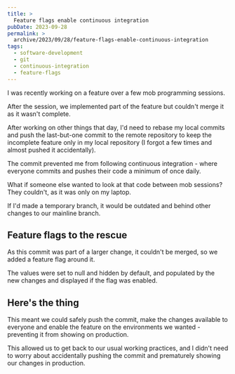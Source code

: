 ```yaml
---
title: >
  Feature flags enable continuous integration
pubDate: 2023-09-28
permalink: >
  archive/2023/09/28/feature-flags-enable-continuous-integration
tags:
  - software-development
  - git
  - continuous-integration
  - feature-flags
---
```


I was recently working on a feature over a few mob programming sessions.

After the session, we implemented part of the feature but couldn't merge it as it wasn't complete.

After working on other things that day, I'd need to rebase my local commits and push the last-but-one commit to the remote repository to keep the incomplete feature only in my local repository (I forgot a few times and almost pushed it accidentally).

The commit prevented me from following continuous integration - where everyone commits and pushes their code a minimum of once daily.

What if someone else wanted to look at that code between mob sessions? They couldn't, as it was only on my laptop.

If I'd made a temporary branch, it would be outdated and behind other changes to our mainline branch.

## Feature flags to the rescue

As this commit was part of a larger change, it couldn't be merged, so we added a feature flag around it.

The values were set to null and hidden by default, and populated by the new changes and displayed if the flag was enabled.

## Here's the thing

This meant we could safely push the commit, make the changes available to everyone and enable the feature on the environments we wanted - preventing it from showing on production.

This allowed us to get back to our usual working practices, and I didn't need to worry about accidentally pushing the commit and prematurely showing our changes in production.

